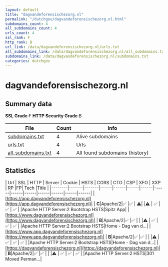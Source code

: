 ```yaml
---
layout: default
title: "dagvandeforensischezorg.nl"
permalink: "/dutchgov/dagvandeforensischezorg.nl.html"
subdomains_count: 4
all_subdomains_count: 4
urls_count: 4
ssl_rank: F
http_rank: B
url_link: /data/dagvandeforensischezorg.nl/urls.txt
all_subdomains_link: /data/dagvandeforensischezorg.nl/all_subdomains.txt
subdomains_link: /data/dagvandeforensischezorg.nl/subdomains.txt
categories: dutchgov
---
```



# dagvandeforensischezorg.nl
## Summary data


**SSL Grade**:F
**HTTP Security Grade**:B


| File       | Count | Info |
|------------|-------|------|
|[subdomains.txt](/data/dagvandeforensischezorg.nl/subdomains.txt)|4|Alive subdomains|
|[urls.txt](/data/dagvandeforensischezorg.nl/urls.txt)|4|Urls|
|[all_subdomains.txt](/data/dagvandeforensischezorg.nl/all_subdomains.txt)|4|All found subdomains (history)|


## Statistics


| Url | SSL | HTTP | Server | Cookie | HSTS | CORS | CTO | CSP | XFO | XXP | RP |FP| Tech |Title |
|--------|-------|-------|------|------|------|------|------|------|------|------|------|------|------|
|[https://app.dagvandeforensischezorg.nl](https://app.dagvandeforensischezorg.nl)| | **C**|Apache/2|:white_check_mark: |:white_check_mark: | :warning:| |:warning: | :white_check_mark: | :white_check_mark: | :white_check_mark: | |Apache HTTP Server:2 Bootstrap HSTS|Spitz App|
|[https://www.dagvandeforensischezorg.nl](https://www.dagvandeforensischezorg.nl)| | **B**|Apache/2|:white_check_mark: |:white_check_mark: | | |:warning: | :white_check_mark: | :white_check_mark: | :white_check_mark: | |Apache HTTP Server:2 Bootstrap HSTS|Home - Dag van d...|
|[https://www.app.dagvandeforensischezorg.nl](https://www.app.dagvandeforensischezorg.nl)| | **B**|Apache/2|:white_check_mark: |:white_check_mark: | | |:warning: | :white_check_mark: | :white_check_mark: | :white_check_mark: | |Apache HTTP Server:2 Bootstrap HSTS|Home - Dag van d...|
|[https://dagvandeforensischezorg.nl](https://dagvandeforensischezorg.nl)| | **B**|Apache/2|:white_check_mark: |:white_check_mark: | | |:warning: | :white_check_mark: | :white_check_mark: | :white_check_mark: | |Apache HTTP Server:2 HSTS|301 Moved Perman...|